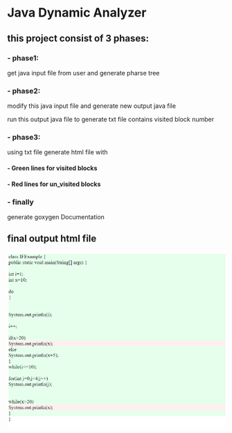 # Java Dynamic Analyzer

## this project consist of 3 phases:

### - phase1: 

get java input file from user and generate pharse tree

### - phase2: 

modify this java input file and generate new output java file

run this output java file to generate txt file contains visited block number

### - phase3:

using txt file generate html file with 

#### - Green lines for visited blocks

#### - Red lines for un_visited blocks

### - finally 

generate goxygen Documentation 

## final output html file 

<img src="/image_RM/htmlimg.PNG" alt="Alt text" title="Optional title">
